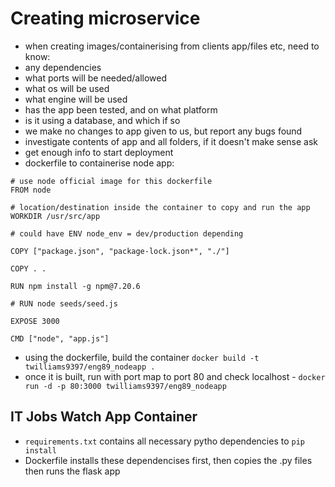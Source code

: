 # Creating microservice
- when creating images/containerising from clients app/files etc, need to know:
- any dependencies
- what ports will be needed/allowed
- what os will be used
- what engine will be used
- has the app been tested, and on what platform
- is it using a database, and which if so
- we make no changes to app given to us, but report any bugs found
- investigate contents of app and all folders, if it doesn't make sense ask
- get enough info to start deployment
- dockerfile to containerise node app:
```
# use node official image for this dockerfile
FROM node

# location/destination inside the container to copy and run the app
WORKDIR	/usr/src/app

# could have ENV node_env = dev/production depending

COPY ["package.json", "package-lock.json*", "./"]

COPY . .

RUN npm install -g npm@7.20.6

# RUN node seeds/seed.js

EXPOSE 3000

CMD ["node", "app.js"]
```
- using the dockerfile, build the container `docker build -t twilliams9397/eng89_nodeapp .`
- once it is built, run with port map to port 80 and check localhost - `docker run -d -p 80:3000 twilliams9397/eng89_nodeapp`

## IT Jobs Watch App Container
- `requirements.txt` contains all necessary pytho dependencies to `pip install`
- Dockerfile installs these dependencises first, then copies the .py files then runs the flask app